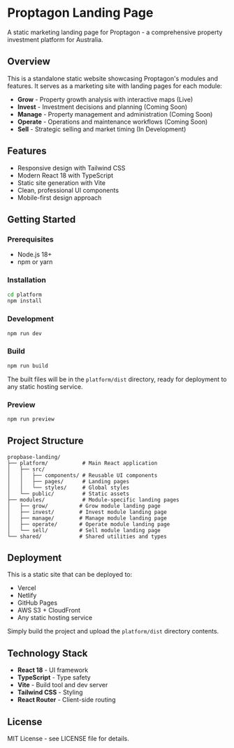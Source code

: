 # Proptagon Landing Page

A static marketing landing page for Proptagon - a comprehensive property investment platform for Australia.

## Overview

This is a standalone static website showcasing Proptagon's modules and features. It serves as a marketing site with landing pages for each module:

- **Grow** - Property growth analysis with interactive maps (Live)
- **Invest** - Investment decisions and planning (Coming Soon)
- **Manage** - Property management and administration (Coming Soon)
- **Operate** - Operations and maintenance workflows (Coming Soon)
- **Sell** - Strategic selling and market timing (In Development)

## Features

- Responsive design with Tailwind CSS
- Modern React 18 with TypeScript
- Static site generation with Vite
- Clean, professional UI components
- Mobile-first design approach

## Getting Started

### Prerequisites

- Node.js 18+ 
- npm or yarn

### Installation

```bash
cd platform
npm install
```

### Development

```bash
npm run dev
```

### Build

```bash
npm run build
```

The built files will be in the `platform/dist` directory, ready for deployment to any static hosting service.

### Preview

```bash
npm run preview
```

## Project Structure

```
propbase-landing/
├── platform/           # Main React application
│   ├── src/
│   │   ├── components/ # Reusable UI components
│   │   ├── pages/      # Landing pages
│   │   └── styles/     # Global styles
│   └── public/         # Static assets
├── modules/            # Module-specific landing pages
│   ├── grow/          # Grow module landing page
│   ├── invest/        # Invest module landing page
│   ├── manage/        # Manage module landing page
│   ├── operate/       # Operate module landing page
│   └── sell/          # Sell module landing page
└── shared/            # Shared utilities and types
```

## Deployment

This is a static site that can be deployed to:

- Vercel
- Netlify
- GitHub Pages
- AWS S3 + CloudFront
- Any static hosting service

Simply build the project and upload the `platform/dist` directory contents.

## Technology Stack

- **React 18** - UI framework
- **TypeScript** - Type safety
- **Vite** - Build tool and dev server
- **Tailwind CSS** - Styling
- **React Router** - Client-side routing

## License

MIT License - see LICENSE file for details.